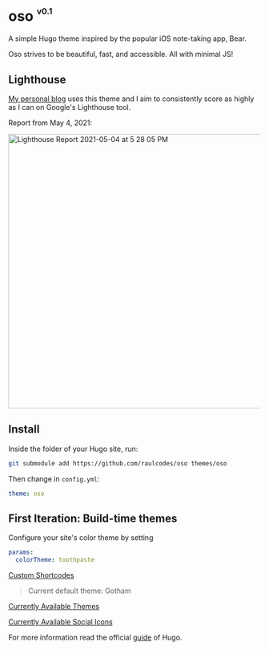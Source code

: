# oso <sup><sup><sub>v0.1</sub></sup></sup>

A simple Hugo theme inspired by the popular iOS note-taking app, Bear.

Oso strives to be beautiful, fast, and accessible. All with minimal JS! 

## Lighthouse

[My personal blog](raulcodes.com) uses this theme and I aim to consistently score as highly as I can on Google's Lighthouse tool.

Report from May 4, 2021:

<img width="547" alt="Lighthouse Report 2021-05-04 at 5 28 05 PM" src="https://user-images.githubusercontent.com/10414043/117078010-b8617f00-acfe-11eb-9e5d-264e572127e1.png">


## Install

Inside the folder of your Hugo site, run:

```bash
git submodule add https://github.com/raulcodes/oso themes/oso
```

Then change in `config.yml`:

```yml
theme: oso
```

## First Iteration: Build-time themes

Configure your site's color theme by setting 

```yml
params:
  colorTheme: toothpaste
```

[Custom Shortcodes](./docs/shortcodes.md)

> Current default theme: Gotham

[Currently Available Themes](./docs/themes.md)

[Currently Available Social Icons](./docs/icons.md)


For more information read the official [guide](https://gohugo.io/getting-started/quick-start/#step-3-add-a-theme) of Hugo.
